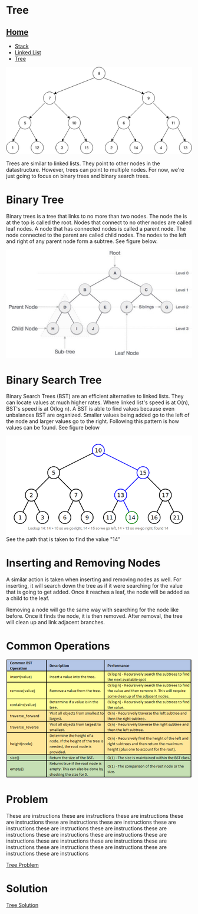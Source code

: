 # Tree

## [Home](README.md)
* [Stack](Stack.md)
* [Linked List](LinkedList.md)
* [Tree](Tree.md)

![image](Pictures/tree.png)

Trees are similar to linked lists. They point to other nodes in the datastructure. However, trees can point to multiple nodes. For now, we're just going to focus on binary trees and binary search trees.

# Binary Tree

Binary trees is a tree that links to no more than two nodes. The node the is at the top is called the root. Nodes that connect to no other nodes are called leaf nodes. A node that has connected nodes is called a parent node. The node connected to the parent are called child nodes. The nodes to the left and right of any parent node form a subtree. See figure below.

![image](Pictures/tree-terms.png)

# Binary Search Tree

Binary Search Trees (BST) are an efficient alternative to linked lists. They can locate values at much higher rates. Where linked list's speed is at O(n), BST's speed is at O(log n). A BST is able to find values because even unbalances BST are organized. Smaller values being added go to the left of the node and larger values go to the right. Following this pattern is how values can be found. See figure below

![image](Pictures/bst.png)
See the path that is taken to find the value "14"

# Inserting and Removing Nodes

A similar action is taken when inserting and removing nodes as well. For inserting, it will search down the tree as if it were searching for the value that is going to get added. Once it reaches a leaf, the node will be added as a child to the leaf.

Removing a node will go the same way with searching for the node like before. Once it finds the node, it is then removed. After removal, the tree will clean up and link adjacent branches.

# Common Operations

![image](Pictures/Tree_o.png)
# Problem
These are instructions these are instructions these are instructions these are instructions these are instructions these are instructions these are instructions these are instructions these are instructions these are instructions these are instructions these are instructions these are instructions these are instructions these are instructions these are instructions these are instructions these are instructions these are instructions these are instructions

[Tree Problem](Problems/TreeEx.py)

# Solution
[Tree Solution](Solutions/TreeSolution.py)